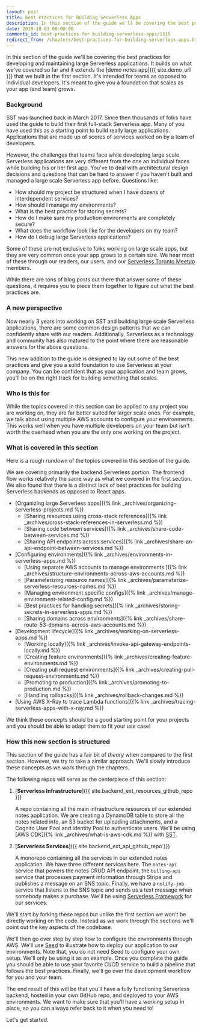 ```yaml
---
layout: post
title: Best Practices for Building Serverless Apps
description: In this section of the guide we'll be covering the best practices for developing and maintaining large Serverless applications. It builds on what we've covered so far and it extends the demo notes app that we built in the first section. It's intended for teams as opposed to individual developers. It's meant to give you a foundation that scales as your app (and team) grows.
date: 2019-10-03 00:00:00
comments_id: best-practices-for-building-serverless-apps/1315
redirect_from: /chapters/best-practices-for-building-serverless-apps.html
---
```


In this section of the guide we'll be covering the best practices for developing and maintaining large Serverless applications. It builds on what we've covered so far and it extends the [demo notes app]({{ site.demo_url }}) that we built in the first section. It's intended for teams as opposed to individual developers. It's meant to give you a foundation that scales as your app (and team) grows.

### Background

SST was launched back in March 2017. Since then thousands of folks have used the guide to build their first full-stack Serverless app. Many of you have used this as a starting point to build really large applications. Applications that are made up of scores of services worked on by a team of developers.

However, the challenges that teams face while developing large scale Serverless applications are very different from the one an individual faces while building his or her first app. You've to deal with architectural design decisions and questions that can be hard to answer if you haven't built and managed a large scale Serverless app before. Questions like:

- How should my project be structured when I have dozens of interdependent services?
- How should I manage my environments?
- What is the best practice for storing secrets?
- How do I make sure my production environments are completely secure?
- What does the workflow look like for the developers on my team?
- How do I debug large Serverless applications?

Some of these are not exclusive to folks working on large scale apps, but they are very common once your app grows to a certain size. We hear most of these through our readers, our users, and our [Serverless Toronto Meetup](http://serverlesstoronto.org) members.

While there are tons of blog posts out there that answer some of these questions, it requires you to piece them together to figure out what the best practices are.

### A new perspective

Now nearly 3 years into working on SST and building large scale Serverless applications, there are some common design patterns that we can confidently share with our readers. Additionally, Serverless as a technology and community has also matured to the point where there are reasonable answers for the above questions.

This new addition to the guide is designed to lay out some of the best practices and give you a solid foundation to use Serverless at your company. You can be confident that as your application and team grows, you'll be on the right track for building something that scales. 

### Who is this for

While the topics covered in this section can be applied to any project you are working on, they are far better suited for larger scale ones. For example, we talk about using multiple AWS accounts to configure your environments. This works well when you have multiple developers on your team but isn't worth the overhead when you are the only one working on the project.

### What is covered in this section

Here is a rough rundown of the topics covered in this section of the guide.

We are covering primarily the backend Serverless portion. The frontend flow works relatively the same way as what we covered in the first section. We also found that there is a distinct lack of best practices for building Serverless backends as opposed to React apps.

- [Organizing large Serverless apps]({% link _archives/organizing-serverless-projects.md %})
  - [Sharing resources using cross-stack references]({% link _archives/cross-stack-references-in-serverless.md %})
  - [Sharing code between services]({% link _archives/share-code-between-services.md %})
  - [Sharing API endpoints across services]({% link _archives/share-an-api-endpoint-between-services.md %})
- [Configuring environments]({% link _archives/environments-in-serverless-apps.md %})
  - [Using separate AWS accounts to manage environments ]({% link _archives/structure-environments-across-aws-accounts.md %})
  - [Parameterizing resource names]({% link _archives/parameterize-serverless-resources-names.md %})
  - [Managing environment specific configs]({% link _archives/manage-environment-related-config.md %})
  - [Best practices for handling secrets]({% link _archives/storing-secrets-in-serverless-apps.md %})
  - [Sharing domains across environments]({% link _archives/share-route-53-domains-across-aws-accounts.md %})
- [Development lifecycle]({% link _archives/working-on-serverless-apps.md %})
  - [Working locally]({% link _archives/invoke-api-gateway-endpoints-locally.md %})
  - [Creating feature environments]({% link _archives/creating-feature-environments.md %})
  - [Creating pull request environments]({% link _archives/creating-pull-request-environments.md %})
  - [Promoting to production]({% link _archives/promoting-to-production.md %})
  - [Handling rollbacks]({% link _archives/rollback-changes.md %})
- [Using AWS X-Ray to trace Lambda functions]({% link _archives/tracing-serverless-apps-with-x-ray.md %})

We think these concepts should be a good starting point for your projects and you should be able to adapt them to fit your use case!

### How this new section is structured

This section of the guide has a fair bit of _theory_ when compared to the first section. However, we try to take a similar approach. We'll slowly introduce these concepts as we work through the chapters.

The following repos will serve as the centerpiece of this section:

1. [**Serverless Infrastructure**]({{ site.backend_ext_resources_github_repo }})

   A repo containing all the main infrastructure resources of our extended notes application. We are creating a DynamoDB table to store all the notes related info, an S3 bucket for uploading attachments, and a Cognito User Pool and Identity Pool to authenticate users. We'll be using [AWS CDK]({% link _archives/what-is-aws-cdk.md %}) with [SST](https://github.com/sst/sst).

2. [**Serverless Services**]({{ site.backend_ext_api_github_repo }})

   A monorepo containing all the services in our extended notes application. We have three different services here. The `notes-api` service that powers the notes CRUD API endpoint, the `billing-api` service that processes payment information through Stripe and publishes a message on an SNS topic. Finally, we have a `notify-job` service that listens to the SNS topic and sends us a text message when somebody makes a purchase. We'll be using [Serverless Framework](https://github.com/serverless/serverless) for our services.

We'll start by forking these repos but unlike the first section we won't be directly working on the code. Instead as we work through the sections we'll point out the key aspects of the codebase.

We'll then go over step by step how to configure the environments through AWS. We'll use [Seed](https://seed.run) to illustrate how to deploy our application to our environments. Note that, you do not need Seed to configure your own setup. We'll only be using it as an example. Once you complete the guide you should be able to use your favorite CI/CD service to build a pipeline that follows the best practices. Finally, we'll go over the development workflow for you and your team.

The end result of this will be that you'll have a fully functioning Serverless backend, hosted in your own GitHub repo, and deployed to your AWS environments. We want to make sure that you'll have a working setup in place, so you can always refer back to it when you need to!

Let's get started.
